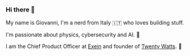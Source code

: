 ### Hi there 👋

<!--
**giovannialberto/giovannialberto** is a ✨ _special_ ✨ repository because its `README.md` (this file) appears on your GitHub profile.

Here are some ideas to get you started:

- 🔭 I’m currently working on ...
- 🌱 I’m currently learning ...
- 👯 I’m looking to collaborate on ...
- 🤔 I’m looking for help with ...
- 💬 Ask me about ...
- 📫 How to reach me: ...
- 😄 Pronouns: ...
- ⚡ Fun fact: ...
-->

My name is Giovanni, I'm a nerd from Italy 🇮🇹 who loves building stuff.

I'm passionate about physics, cybersecurity and AI. 🤖

I am the Chief Product Officer at [Exein](https://github.com/Exein-io) and founder of [Twenty Watts](https://github.com/twenty-watts). 🚀
